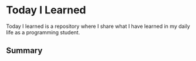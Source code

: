 # Today I Learned

Today I learned is a repository where I share what I have learned in my daily life as a programming student.

## Summary
